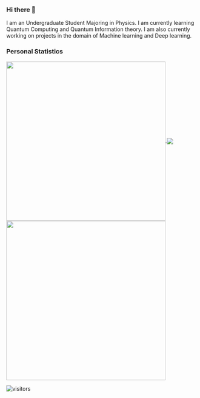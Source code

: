 ### Hi there 👋
I am an Undergraduate Student Majoring in Physics. I am currently learning Quantum Computing and Quantum Information theory. I am also currently working on projects in the domain of Machine learning and Deep learning.

<!--
**sandeshkatakam/sandeshkatakam** is a ✨ _special_ ✨ repository because its `README.md` (this file) appears on your GitHub profile.

Here are some ideas to get you started:

- 🔭 I’m currently working on ...
- 🌱 I’m currently learning ...
- 👯 I’m looking to collaborate on ...
- 🤔 I’m looking for help with ...
- 💬 Ask me about ...
- 📫 How to reach me: ...
- 😄 Pronouns: ...
- ⚡ Fun fact: ...
-->
### Personal Statistics
<a href="https://github.com/sandeshkatakam">
  <img align="center" src="https://github-readme-stats.vercel.app/api?username=sandeshkatakam&theme=gotham&hide_border=true&show_icons=true&count_private=true&include_all_commits=true" width="420" />
</a>

<a href="https://github.com/sandeshkatakam">
  <img align="center" src="https://github-readme-stats.vercel.app/api/top-langs/?username=sandeshkatakam&langs_count=5&layout=compact&hide_border=true&include_all_commits=true&count_private=true&role=OWNER,ORGANIZATION_MEMBER,COLLABORATOR&theme=gotham"  />
</a>

<a href="https://github.com/sandeshkatakam">
  <img align="center" src="https://github-readme-streak-stats.herokuapp.com/?user=sandeshkatakam&theme=gotham&show_icons=true&hide_border=true&border_radius=40%&count_private=true&include_all_commits=true" width="420" />
</a>

![visitors](https://visitor-badge.laobi.icu/badge?page_id=sandeshkatakam.sandeshkatakam)

